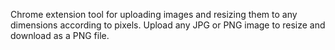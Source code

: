 Chrome extension tool for uploading images and resizing them to any dimensions according to pixels.
Upload any JPG or PNG image to resize and download as a PNG file.